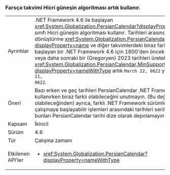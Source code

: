 ### <a name="persian-calendar-now-uses-the-hijri-solar-algorithm"></a>Farsça takvimi Hicri güneşin algoritması artık kullanır.

|   |   |
|---|---|
|Ayrıntılar|.NET Framework 4.6 ile başlayan <xref:System.Globalization.PersianCalendar?displayProperty=name> sınıfı Hicri güneşin algoritması kullanır. Tarihleri arasında dönüştürme <xref:System.Globalization.PersianCalendar?displayProperty=name> ve diğer takvimlerdeki biraz farklı sonuç ile başlayan bir .NET Framework 4.6 için 1800'den önceki bir sürümü veya daha sonraki bir (Gregoryen) 2023 tarihleri üretebilir. Ayrıca, <xref:System.Globalization.PersianCalendar.MinSupportedDateTime?displayProperty=nameWithType> artık <code>March 22, 0622</code> yerine <code>March 21, 0622</code>.|
|Öneri|Bazı erken ve geç tarihleri PersianCalendar .NET Framework 4. 6 ' kullanırken biraz farklı olabileceğini unutmayın. (Bu değerler farklı olabileceğinden) ayrıca, farklı .NET Framework sürümleri üzerinde çalışmaya başlayabilir işlemleri arasındaki tarihleri serileştirilirken bunları PersianCalendar tarihi dize olarak depolamayın.|
|Kapsam|İkincil|
|Sürüm|4.6|
|Tür|Çalışma zamanı|
|Etkilenen API’ler|<ul><li><xref:System.Globalization.PersianCalendar?displayProperty=nameWithType></li></ul>|

